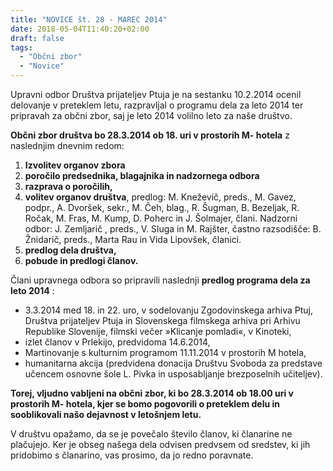 ```yaml
---
title: "NOVICE št. 28 - MAREC 2014"
date: 2018-05-04T11:40:20+02:00
draft: false
tags:
  - "Občni zbor"
  - "Novice"
---
```


Upravni odbor Društva prijateljev Ptuja je na sestanku  10.2.2014 ocenil delovanje v preteklem letu, razpravljal o programu dela za leto 2014 ter pripravah za občni zbor, saj je leto 2014 volilno leto za naše društvo.

**Občni zbor društva  bo 28.3.2014 ob 18. uri v prostorih M- hotela** z naslednjim dnevnim redom:


1.  **Izvolitev organov zbora**
2.  **poročilo predsednika, blagajnika in nadzornega odbora**
3.  **razprava o poročilih,**
4.  **volitev organov društva**, predlog: M. Kneževič, preds.,  M. Gavez, podpr.,  A. Dvoršek, sekr.,  M. Čeh, blag., R. Šugman, B. Bezeljak, R.  Ročak,  M. Fras, M. Kump, D. Poherc  in J. Šolmajer, člani.  Nadzorni odbor:  J. Zemljarič , preds., V. Sluga in M. Rajšter, častno razsodišče:  B. Žnidarič, preds., Marta Rau in Vida Lipovšek, članici.
5.  **predlog dela društva,**
6.  **pobude in predlogi članov.**


Člani upravnega odbora so pripravili naslednji **predlog programa dela za leto 2014** :


*   3.3.2014 med 18. in 22. uro, v sodelovanju Zgodovinskega arhiva Ptuj, Društva prijateljev Ptuja in Slovenskega filmskega arhiva pri Arhivu Republike Slovenije, filmski večer »Klicanje pomladi«, v Kinoteki,
*   izlet članov v Prlekijo, predvidoma 14.6.2014,
*   Martinovanje s kulturnim programom 11.11.2014 v prostorih M hotela,
*   humanitarna akcija (predvidena donacija Društvu Svoboda za predstave učencem osnovne šole L. Pivka in usposabljanje brezposelnih  učiteljev).


**Torej, vljudno vabljeni na občni zbor, ki bo 28.3.2014 ob 18.00 uri v prostorih M- hotela, kjer se bomo pogovorili o preteklem delu in sooblikovali našo dejavnost v letošnjem letu.**

V društvu opažamo, da se je povečalo število članov, ki članarine ne plačujejo. Ker je obseg našega dela odvisen predvsem od sredstev, ki jih pridobimo s članarino, vas prosimo, da jo redno poravnate.
<!--more-->


